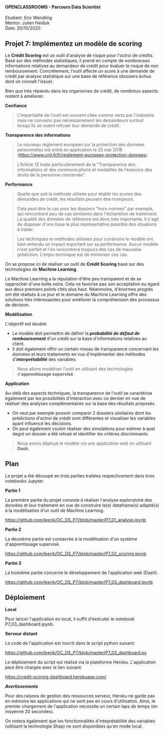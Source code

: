 #### OPENCLASSROOMS - Parcours Data Scientist  
Etudiant: Eric Wendling  
Mentor: Julien Heiduk  
Date: 20/10/2020

## Projet 7: Implémentez un modèle de scoring  

Le **Crédit Scoring** est un outil d'analyse de risque pour l'octroi de crédits. Basé sur des méthodes statistiques, il prend en compte de nombreuses informations relatives au demandeur de crédit pour évaluer le risque de non remboursement. Concrètement, l'outil affecte un score à une demande de crédit par analyse statistique sur une base de référence (dossiers échus dont on connaît l'issue).

Bien que très répandu dans les organismes de crédit, de nombreux aspects restent à améliorer. 

**Confiance**

>L'impartialité de l'outil est souvent citée comme vertu par l'industrie mais ne convainc pas nécessairement les demandeurs surtout lorsqu'ils se voient refuser leur demande de crédit.

**Transparence des informations**

>Le nouveau règlement européen sur la protection des données personnelles est entré en application le 25 mai 2018 (https://www.cnil.fr/fr/reglement-europeen-protection-donnees).
>
>L'Article 12 traite particulièrement de la "Transparence des informations et des communications et modalités de l'exercice des droits de la personne concernée".

**Performance**

>Quelle que soit la méthode utilisée pour établir les scores des demandes de crédit, les résultats peuvent être trompeurs. 
>
>Cela peut être le cas pour les dossiers "hors-normes" par exemple, qui rencontrent peu de cas similaires dans l'échantillon de traitement. La qualité des données de référence est donc très importante. Il s'agit de disposer d'une base la plus représentative possible des situations à traiter.
>
>Les techniques et méthodes utilisées pour construire le modèle ont bien entendu un impact important sur sa performance. Aucun modèle n'est parfait et l'on rencontrera toujours des cas de mauvaise prédiction. L'enjeu technique est de minimiser ces cas.

On se propose ici de réaliser un outil de **Crédit Scoring** basé sur des technologies de **Machine Learning**.

Le Machine Learning a la réputation d'être peu transparent et de se rapprocher d'une boîte noire. Cela ne favorise pas son acceptation eu égard aux deux premiers points cités plus haut. Néanmoins, d'énormes progrès ont été réalisés à ce jour et le domaine du Machine Learning offre des solutions très intéressantes pour améliorer la compréhension des processus de décision.

**Modélisation**

L'objectif est double:

+ Le modèle doit permettre de définir la ***probabilité de défaut de remboursement*** d'un crédit sur la base d'informations relatives au client.
+ Il doit également offrir un certain niveau de transparence concernant les données et leurs traitements en vue d'implémenter des méthodes d'***interprétabilité*** des variables.

>Nous allons modéliser l'outil en utilisant des technologies d'**apprentissage supervisé**.

**Application**

Au-delà des aspects techniques, la transparence de l'outil se caractérise également par les possibilités d'interaction avec ce dernier en vue de réaliser des analyses complémentaires sur la base des résultats proposés.

+ On veut par exemple pouvoir comparer 2 dossiers similaires dont les prédictions d'octroi de crédit sont différentes et visualiser les variables ayant influencé les décisions.
+ On peut également vouloir réaliser des simulations pour estimer à quel degré un dossier a été refusé et identifier les critères discriminants.

>Nous avons déployé le modèle via une application web en utilisant **Dash**.

## Plan

Le projet a été découpé en trois parties traitées respectivement dans trois notebooks Jupyter.

**Partie 1**  

La première partie du projet consiste à réaliser l'analyse exploratoire des données et leur traitement en vue de construire le(s) dataframe(s) adapté(s) à la modélisation d'un outil de Machine Learning.

https://github.com/leerik/OC_DS_P7/blob/master/P7_01_analyse.ipynb

**Partie 2**  

La deuxième partie est consacrée à la modélisation d'un système d'apprentissage supervisé.

https://github.com/leerik/OC_DS_P7/blob/master/P7_02_scoring.ipynb

**Partie 3**  

La troisième partie concerne le développement de l'application web (Dash).

https://github.com/leerik/OC_DS_P7/blob/master/P7_03_dashboard.ipynb

## Déploiement

**Local**

Pour lancer l'application en local, il suffit d'exécuter le notebook P7_03_dashboard.ipynb.

**Serveur distant**

Le code de l'application est inscrit dans le script python suivant:

https://github.com/leerik/OC_DS_P7/blob/master/P7_03_dashboard.py

Le déploiement du script est réalisé via la plateforme Heroku. L'application peut être chargée avec le lien suivant:

https://credit-scoring-dashboard.herokuapp.com/

***Avertissements***

Pour des raisons de gestion des ressources serveur, Heroku ne garde pas en mémoire les applications qui ne sont pas en cours d'utilisation.
Ainsi, le premier chargement de l'application nécessite un certain laps de temps (en moyenne 20 secondes).

On notera également que les fonctionnalités d'inteprétabilité des variables (utilisant la technologie Shap) ne sont disponibles qu'en mode local.








